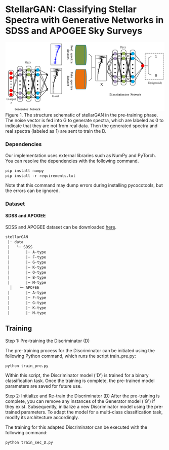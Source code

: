 # StellarGAN: Classifying Stellar Spectra with Generative Networks in SDSS and APOGEE Sky Surveys
<div align="center">
  <img src="Figures/stellarGAN.png" width="900px" />
</div>
Figure 1. The structure schematic of stellarGAN in the pre-training phase. The noise vector is fed into G to generate spectra, which are labeled as 0 to indicate that they are not from real data. Then the generated spectra and real spectra (labeled as 1) are sent to train the D.

### Dependencies

Our implementation uses external libraries such as NumPy and PyTorch. You can resolve the dependencies with the following command.
```
pip install numpy
pip install -r requirements.txt
```
Note that this command may dump errors during installing pycocotools, but the errors can be ignored.

### Dataset

#### SDSS and APOGEE
SDSS and APOGEE dataset can be downloaded [here](https://www.sdss.org/).

```
stellarGAN
 |─ data
 │   └─ SDSS
 |       |─ A-type
 |       |─ F-type
 |       |─ G-type
 |       |─ K-type
 |       |─ O-type
 |       |─ B-type
 |       |─ M-type
  │   └─ APOFEE
 |       |─ A-type
 |       |─ F-type
 |       |─ G-type
 |       |─ K-type
 |       |─ M-type
```
## Training

Step 1: Pre-training the Discriminator (D)

The pre-training process for the Discriminator can be initiated using the following Python command, which runs the script train_pre.py:
```
python train_pre.py
```
Within this script, the Discriminator model ('D') is trained for a binary classification task. Once the training is complete, the pre-trained model parameters are saved for future use.

Step 2: Initialize and Re-train the Discriminator (D)
After the pre-training is complete, you can remove any instances of the Generator model ('G') if they exist. Subsequently, initialize a new Discriminator model using the pre-trained parameters. To adapt the model for a multi-class classification task, modify its architecture accordingly.

The training for this adapted Discriminator can be executed with the following command:
```
python train_sec_D.py
```
